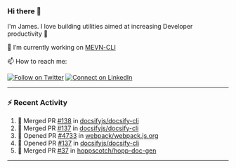 ### Hi there 👋

I'm James. I love building utilities aimed at increasing Developer productivity :raised_hands: 

🔭 I’m currently working on [MEVN-CLI](https://github.com/madlabsinc/mevn-cli)

📫 How to reach me:

[![Follow on Twitter](https://img.shields.io/badge/--twitter?label=Twitter&logo=Twitter&style=social)](https://twitter.com/james_madhacks) [![Connect on LinkedIn](https://img.shields.io/badge/--linkedin?label=LinkedIn&logo=LinkedIn&style=social)](https://www.linkedin.com/in/jamesgeorge007)

---

### :zap: Recent Activity

<!--START_SECTION:activity-->
1. 🎉 Merged PR [#138](https://github.com/docsifyjs/docsify-cli/pull/138) in [docsifyjs/docsify-cli](https://github.com/docsifyjs/docsify-cli)
2. 🎉 Merged PR [#137](https://github.com/docsifyjs/docsify-cli/pull/137) in [docsifyjs/docsify-cli](https://github.com/docsifyjs/docsify-cli)
3. 💪 Opened PR [#4733](https://github.com/webpack/webpack.js.org/pull/4733) in [webpack/webpack.js.org](https://github.com/webpack/webpack.js.org)
4. 💪 Opened PR [#137](https://github.com/docsifyjs/docsify-cli/pull/137) in [docsifyjs/docsify-cli](https://github.com/docsifyjs/docsify-cli)
5. 🎉 Merged PR [#37](https://github.com/hoppscotch/hopp-doc-gen/pull/37) in [hoppscotch/hopp-doc-gen](https://github.com/hoppscotch/hopp-doc-gen)
<!--END_SECTION:activity-->

---

<!--
**jamesgeorge007/jamesgeorge007** is a ✨ _special_ ✨ repository because its `README.md` (this file) appears on your GitHub profile.

Here are some ideas to get you started:

- 🌱 I’m currently learning ...
- 👯 I’m looking to collaborate on ...
- 🤔 I’m looking for help with ...
- 💬 Ask me about ...
- 😄 Pronouns: ...
- ⚡ Fun fact: ...
-->
